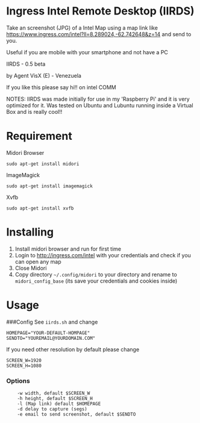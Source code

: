 Ingress Intel Remote Desktop (IIRDS)
====================================
Take an screenshot (JPG) of a Intel Map using a map link like https://www.ingress.com/intel?ll=8.289024,-62.742648&z=14 and send to you.

Useful if you are mobile with your smartphone and not have a PC

IIRDS - 0.5 beta

by Agent VisX (E) - Venezuela

If you like this please say hi!! on intel COMM


NOTES: IIRDS was made initially for use in my 'Raspberry Pi' and it is very optimized for it. Was tested on Ubuntu and Lubuntu running inside a Virtual Box and is really cool!!

# Requirement
Midori Browser

`sudo apt-get install midori`

ImageMagick

`sudo apt-get install imagemagick`


Xvfb

`sudo apt-get install xvfb`

# Installing
1. Install midori browser and run for first time
2. Login to http://ingress.com/intel with your credentials and check if you can open any map
3. Close Midori
4. Copy directory `~/.config/midori` to your directory and rename to `midori_config_base` (its save your credentials and cookies inside)


# Usage

###Config
See `iirds.sh` and change 
```
HOMEPAGE="YOUR-DEFAULT-HOMPAGE"
SENDTO="YOUREMAIL@YOURDOMAIN.COM"
```

If you need other resolution by default please change

```
SCREEN_W=1920
SCREEN_H=1080
```


### Options
```
	-w width, default $SCREEN_W
	-h height, default $SCREEN_H
	-l (Map link) default $HOMEPAGE
	-d delay to capture (segs) 
	-e email to send screenshot, default $SENDTO
```

